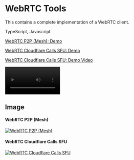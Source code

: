 # WebRTC Tools

This contains a complete implementation of a WebRTC client.

TypeScript, Javascript

<a href="https://www.dznequeo.net/awsapi/site/webrtc/" target="_blank">WebRTC P2P (Mesh): Demo</a>

<a href="https://www.dznequeo.net/awsapi/site/webrtc/cloudflare/" target="_blank">WebRTC Cloudflare Calls SFU: Demo</a>

<a href="https://nequeo-public.s3.ap-southeast-2.amazonaws.com/media/webrtc-cloudflare-calls-sfu.mkv" target="_blank">WebRTC Cloudflare Calls SFU: Demo Video</a>

<video src='https://nequeo-public.s3.ap-southeast-2.amazonaws.com/media/webrtc-cloudflare-calls-sfu.mkv' width=180>Watch</video>


## Image

#### WebRTC P2P (Mesh)

[![WebRTC P2P (Mesh)](https://nequeo-public.s3.ap-southeast-2.amazonaws.com/media/webrtc-p2p.png)](https://www.dznequeo.net/awsapi/site/webrtc/)


#### WebRTC Cloudflare Calls SFU

[![WebRTC Cloudflare Calls SFU](https://nequeo-public.s3.ap-southeast-2.amazonaws.com/media/webrtc-cloudflare-calls-sfu.png)](https://www.dznequeo.net/awsapi/site/webrtc/cloudflare/)
